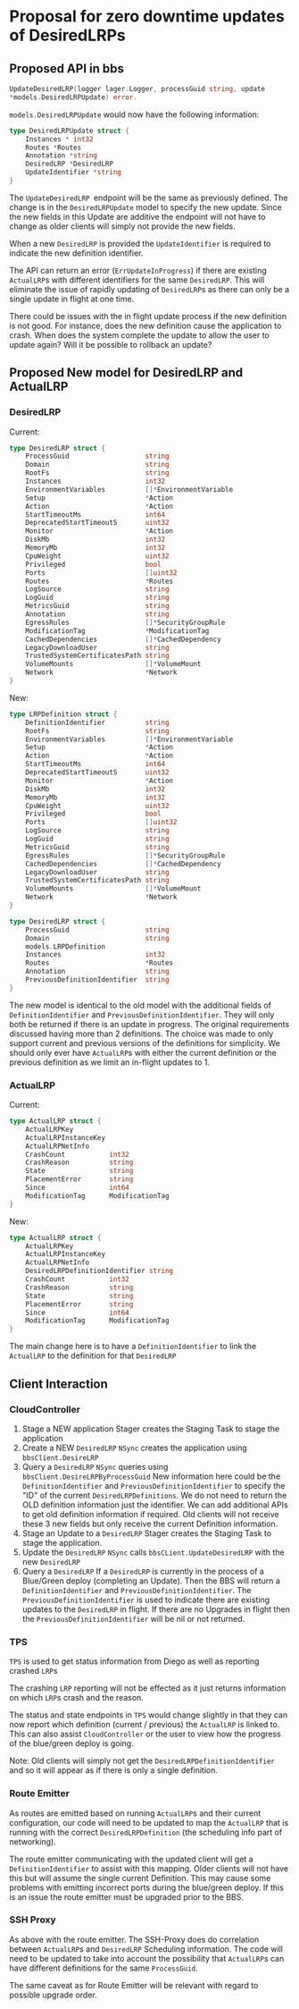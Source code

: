 # Proposal for zero downtime updates of DesiredLRPs

## Proposed API in bbs

```go
UpdateDesiredLRP(logger lager.Logger, processGuid string, update
*models.DesiredLRPUpdate) error.
```

`models.DesiredLRPUpdate` would now have the following information:

```go
type DesiredLRPUpdate struct {
    Instances * int32
    Routes *Routes
    Annotation *string
    DesiredLRP *DesiredLRP
    UpdateIdentifier *string
}
```

The `UpdateDesiredLRP `endpoint will be the same as previously defined.  The
change is in the `DesiredLRPUpdate` model to specify the new update.  Since the
new fields in this Update are additive the endpoint will not have to change as
older clients will simply not provide the new fields.

When a new `DesiredLRP` is provided the `UpdateIdentifier` is required to indicate
the new definition identifier.

The API can return an error (`ErrUpdateInProgress`) if there are existing
`ActualLRP`s with different identifiers for the same `DesiredLRP`.  This will
eliminate the issue of rapidly updating of `DesiredLRP`s as there can only be a
single update in flight at one time.

There could be issues with the in flight update process if the new definition
is not good.  For instance, does the new definition cause the application to
crash.  When does the system complete the update to allow the user to update
again?  Will it be possible to rollback an update?

## Proposed New model for DesiredLRP and ActualLRP

### DesiredLRP

Current:

```go
type DesiredLRP struct {
    ProcessGuid                   string
    Domain                        string
    RootFs                        string
    Instances                     int32
    EnvironmentVariables          []*EnvironmentVariable
    Setup                         *Action
    Action                        *Action
    StartTimeoutMs                int64
    DeprecatedStartTimeoutS       uint32
    Monitor                       *Action
    DiskMb                        int32
    MemoryMb                      int32
    CpuWeight                     uint32
    Privileged                    bool
    Ports                         []uint32
    Routes                        *Routes
    LogSource                     string
    LogGuid                       string
    MetricsGuid                   string
    Annotation                    string
    EgressRules                   []*SecurityGroupRule
    ModificationTag               *ModificationTag
    CachedDependencies            []*CachedDependency
    LegacyDownloadUser            string
    TrustedSystemCertificatesPath string
    VolumeMounts                  []*VolumeMount
    Network                       *Network
}
```

New:

```go
type LRPDefinition struct {
    DefinitionIdentifier          string
    RootFs                        string
    EnvironmentVariables          []*EnvironmentVariable
    Setup                         *Action
    Action                        *Action
    StartTimeoutMs                int64
    DeprecatedStartTimeoutS       uint32
    Monitor                       *Action
    DiskMb                        int32
    MemoryMb                      int32
    CpuWeight                     uint32
    Privileged                    bool
    Ports                         []uint32
    LogSource                     string
    LogGuid                       string
    MetricsGuid                   string
    EgressRules                   []*SecurityGroupRule
    CachedDependencies            []*CachedDependency
    LegacyDownloadUser            string
    TrustedSystemCertificatesPath string
    VolumeMounts                  []*VolumeMount
    Network                       *Network
}

type DesiredLRP struct {
    ProcessGuid                   string
    Domain                        string
    models.LRPDefinition
    Instances                     int32
    Routes                        *Routes
    Annotation                    string
    PreviousDefinitionIdentifier  string
}
```

The new model is identical to the old model with the additional fields of
`DefinitionIdentifier` and `PreviousDefinitionIdentifier`. They will only both
be returned if there is an update in progress.  The original requirements
discussed having more than 2 definitions.  The choice was made to only support
current and previous versions of the definitions for simplicity.  We should
only ever have `ActualLRP`s with either the current definition or the previous
definition as we limit an in-flight updates to 1.


### ActualLRP

Current:

```go
type ActualLRP struct {
    ActualLRPKey
    ActualLRPInstanceKey
    ActualLRPNetInfo
    CrashCount           int32
    CrashReason          string
    State                string
    PlacementError       string
    Since                int64
    ModificationTag      ModificationTag
}
```

New:

```go
type ActualLRP struct {
    ActualLRPKey
    ActualLRPInstanceKey
    ActualLRPNetInfo
    DesiredLRPDefinitionIdentifier string
    CrashCount           int32
    CrashReason          string
    State                string
    PlacementError       string
    Since                int64
    ModificationTag      ModificationTag
}
```

The main change here is to have a `DefinitionIdentifier` to link the
`ActualLRP` to the definition for that `DesiredLRP`

## Client Interaction

### CloudController

1. Stage a NEW application
    Stager creates the Staging Task to stage the application
1. Create a NEW `DesiredLRP`
    `NSync` creates the application using `bbsClient.DesireLRP`
1. Query a `DesiredLRP`
    `NSync` queries using `bbsClient.DesireLRPByProcessGuid`
    New information here could be the `DefinitionIdentifier` and
    `PreviousDefinitionIdentifier` to specify the "ID" of the current
    `DesiredLRPDefinitions`.  We do not need to return the OLD definition
    information just the identifier.   We can add additional APIs to get old
    definition information if required.
    Old clients will not receive these 3 new fields but only receive the
    current Definition information.
1. Stage an Update to a `DesiredLRP`
    Stager creates the Staging Task to stage the application.
1. Update the `DesiredLRP`
    `NSync` calls `bbsCLient.UpdateDesiredLRP` with the new `DesiredLRP`
1. Query a `DesiredLRP`
    If a `DesiredLRP` is currently in the process of a Blue/Green deploy
    (completing an Update).  Then the BBS will return a `DefinitionIdentifier`
    and `PreviousDefinitionIdentifier`.  The `PreviousDefinitionIdentifier` is used
    to indicate there are existing updates to the `DesiredLRP` in flight.   If
    there are no Upgrades in flight then the `PreviousDefinitionIdentifier` will
    be nil or not returned.

### TPS

`TPS` is used to get status information from Diego as well as reporting crashed
`LRP`s

The crashing `LRP` reporting will not be effected as it just returns
information on which `LRP`s crash and the reason.

The status and state endpoints in `TPS` would change slightly in that they can
now report which definition (current / previous) the `ActualLRP` is linked to.
This can also assist `CloudController` or the user to view how the progress of
the blue/green deploy is going.

Note: Old clients will simply not get the `DesiredLRPDefinitionIdentifier` and
so it will appear as if there is only a single definition.


### Route Emitter

As routes are emitted based on running `ActualLRP`s and their current
configuration, our code will need to be updated to map the `ActualLRP` that is
running with the correct `DesiredLRPDefinition` (the scheduling info part of
networking).

The route emitter communicating with the updated client will get a
`DefinitionIdentifier` to assist with this mapping.   Older clients will not
have this but will assume the single current Definition.  This may cause some
problems with emitting incorrect ports during the blue/green deploy.  If this
is an issue the route emitter must be upgraded prior to the BBS.


### SSH Proxy

As above with the route emitter.  The SSH-Proxy does do correlation between
`ActualLRP`s and `DesiredLRP` Scheduling information.   The code will need to
be updated to take into account the possibility that `ActualLRP`s can have
different definitions for the same `ProcessGuid`.

The same caveat as for Route Emitter will be relevant with regard to possible
upgrade order.







